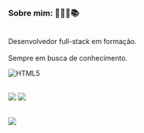 ### Sobre mim: 👨🏻‍💻📚
<br>Desenvolvedor full-stack em formação.</br>
<br>Sempre em busca de conhecimento.</br>

![HTML5](https://img.shields.io/badge/html5)



<br>![](https://github-readme-stats.vercel.app/api?username=ArthurRocha2100&theme=dark&hide_border=false&include_all_commits=false&count_private=false)
![](https://github-readme-streak-stats.herokuapp.com/?user=ArthurRocha2100&theme=dark&hide_border=false)</br>

<br>![](https://github-readme-stats.vercel.app/api/top-langs/?username=ArthurRocha2100&theme=dark&hide_border=false&include_all_commits=false&count_private=false&layout=compact)</br>


<!--
**ArthurRocha2100/ArthurRocha2100** is a ✨ _special_ ✨ repository because its `README.md` (this file) appears on your GitHub profile.

Here are some ideas to get you started:

- 🔭 I’m currently working on ...
- 🌱 I’m currently learning ...
- 👯 I’m looking to collaborate on ...
- 🤔 I’m looking for help with ...
- 💬 Ask me about ...
- 📫 How to reach me: ...
- 😄 Pronouns: ...
- ⚡ Fun fact: ...
-->
